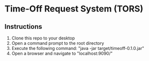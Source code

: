 Time-Off Request System (TORS)
=======

## Instructions

 1. Clone this repo to your desktop
 2. Open a command prompt to the root directory
 3. Execute the following command: "java -jar target/timeoff-0.1.0.jar"
 4. Open a browser and navigate to "localhost:9090/"
